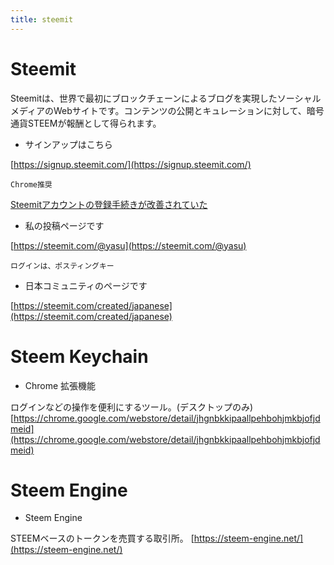 ```yaml
---
title: steemit
---
```



# Steemit 
Steemitは、世界で最初にブロックチェーンによるブログを実現したソーシャルメディアのWebサイトです。コンテンツの公開とキュレーションに対して、暗号通貨STEEMが報酬として得られます。

* サインアップはこちら

[https://signup.steemit.com/](https://signup.steemit.com/)

`Chrome推奨`

[Steemitアカウントの登録手続きが改善されていた](https://steemit.com/japanese/@yasu/4t27l6-steemit)

* 私の投稿ページです

[https://steemit.com/@yasu](https://steemit.com/@yasu)

`ログインは、ポスティングキー`

* 日本コミュニティのページです

[https://steemit.com/created/japanese](https://steemit.com/created/japanese)


# Steem Keychain
* Chrome 拡張機能

ログインなどの操作を便利にするツール。(デスクトップのみ)
[https://chrome.google.com/webstore/detail/jhgnbkkipaallpehbohjmkbjofjdmeid](https://chrome.google.com/webstore/detail/jhgnbkkipaallpehbohjmkbjofjdmeid)



# Steem Engine
* Steem Engine

STEEMベースのトークンを売買する取引所。
[https://steem-engine.net/](https://steem-engine.net/)

